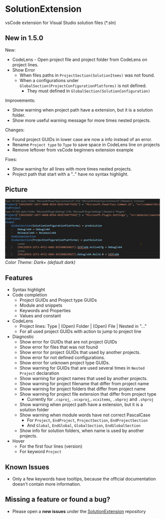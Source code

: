 # SolutionExtension

vsCode extension for Visual Studio solution files (*.sln)

## New in 1.5.0

New:

* CodeLens - Open project file and project folder from CodeLens on project lines.
* Show Error
  * When files paths in `ProjectSection(SolutionItems)` was not found.
  * When a configurations under `GlobalSection(ProjectConfigurationPlatforms)` is not defined.
    * They must defined in `GlobalSection(SolutionConfiguration)`

Improvements:

* Show warning when project path have a extension, but it is a solution folder.
* Show more useful warning message for more times nested projects.

Changes:

* Found project GUIDs in lower case are now a info instead of an error.
* Rename `Project type` to `Type` to save space in CodeLens line on projects
* Remove leftover from vsCode beginners extension example

Fixes:

* Show warning for all lines with more times nested projects.
* Project path that start with a ".." have no syntax highlight.

## Picture

![picture](https://raw.githubusercontent.com/TobiasSekan/SolutionExtension/main/docs/readme.png)
_Color Theme: Dark+ (default dark)_

## Features

* Syntax highlight
* Code completion
  * Project GUIDs and Project type GUIDs
  * Module and snippets
  * Keywords and Properties
  * Values and constant
* CodeLens
  * Project lines: Type | (Open) Folder | (Open) File | Nested in "..."
  * For all used project GUIDs with action to jump to project line
* Diagnostic
  * Show error for GUIDs that are not project GUIDs
  * Show error for files that was not found
  * Show error for project GUIDs that used by another projects.
  * Show error for not defined configurations.
  * Show error for unknown project type GUIDs.
  * Show warning for GUIDs that are used several times in `Nested Project` declaration
  * Show warning for project names that used by another projects.
  * Show warning for project filename that differ from project name
  * Show warning for project folders that differ from project name
  * Show warning for project file extension that differ from project type
    * Currently for `.csproj`, `.vcxproj`,`.vcxitems`, `.vbproj` and `.shproj`
  * Show warning when project path have a extension, but it is a solution folder
  * Show warning when module words have not correct PascalCase
    * For `Project`, `EndProject`, `ProjectSection`, `EndProjectSection`
    * And `Global`, `EndGlobal`, `GlobalSection`, `EndGlobalSection`
  * Show info for solution folders, when name is used by another projects.
* Hover
  * For the first four lines (version)
  * For keyword `Project`

## Known Issues

* Only a few keywords have tooltips, because the official documentation doesn't contain more information.

## Missing a feature or found a bug?

* Please open a **new issues** under the [SolutionExtension](https://github.com/TobiasSekan/SolutionExtension/issues) repository
